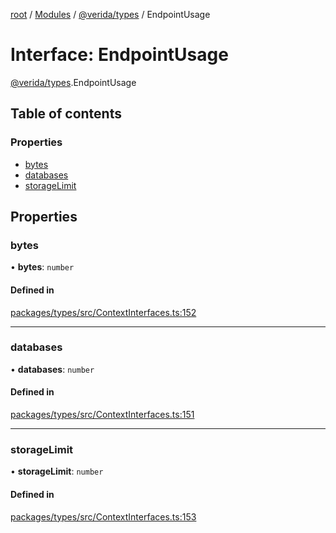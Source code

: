 [root](../README.md) / [Modules](../modules.md) / [@verida/types](../modules/verida_types.md) / EndpointUsage

# Interface: EndpointUsage

[@verida/types](../modules/verida_types.md).EndpointUsage

## Table of contents

### Properties

- [bytes](verida_types.EndpointUsage.md#bytes)
- [databases](verida_types.EndpointUsage.md#databases)
- [storageLimit](verida_types.EndpointUsage.md#storagelimit)

## Properties

### bytes

• **bytes**: `number`

#### Defined in

[packages/types/src/ContextInterfaces.ts:152](https://github.com/verida/verida-js/blob/a690f60/packages/types/src/ContextInterfaces.ts#L152)

___

### databases

• **databases**: `number`

#### Defined in

[packages/types/src/ContextInterfaces.ts:151](https://github.com/verida/verida-js/blob/a690f60/packages/types/src/ContextInterfaces.ts#L151)

___

### storageLimit

• **storageLimit**: `number`

#### Defined in

[packages/types/src/ContextInterfaces.ts:153](https://github.com/verida/verida-js/blob/a690f60/packages/types/src/ContextInterfaces.ts#L153)
